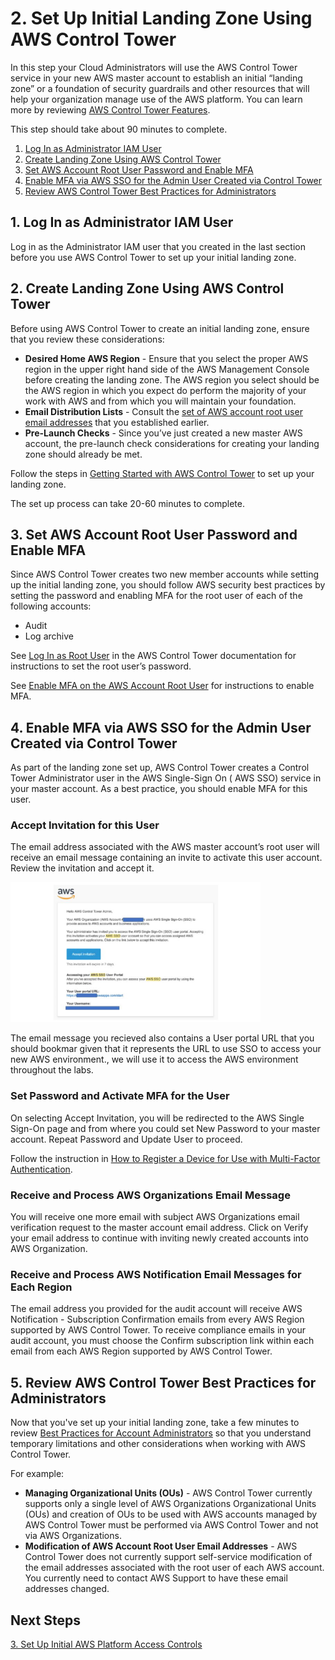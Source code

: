 # 2. Set Up Initial Landing Zone Using AWS Control Tower

In this step your Cloud Administrators will use the AWS Control Tower service in your new AWS master account to establish an initial “landing zone” or a foundation of security guardrails and other resources that will help your organization manage use of the AWS platform. You can learn more by reviewing [AWS Control Tower Features](https://aws.amazon.com/controltower/features/).

This step should take about 90 minutes to complete.

1. [Log In as Administrator IAM User](#1-log-in-as-administrator-iam-user)
2. [Create Landing Zone Using AWS Control Tower](#2-create-landing-zone-using-aws-control-tower)
3. [Set AWS Account Root User Password and Enable MFA](#3-set-aws-account-root-user-password-and-enable-mfa)
4. [Enable MFA via AWS SSO for the Admin User Created via Control Tower](#4-enable-mfa-via-aws-sso-for-the-admin-user-created-via-control-tower)
5. [Review AWS Control Tower Best Practices for Administrators](#5-review-aws-control-tower-best-practices-for-administrators)

## 1. Log In as Administrator IAM User

Log in as the Administrator IAM user that you created in the last section before you use AWS Control Tower to set up your initial landing zone.

## 2. Create Landing Zone Using AWS Control Tower

Before using AWS Control Tower to create an initial landing zone, ensure that you review these considerations:

* **Desired Home AWS Region** - Ensure that you select the proper AWS region in the upper right hand side of the AWS Management Console before creating the landing zone. The AWS region you select should be the AWS region in which you expect do perform the majority of your work with AWS and from which you will maintain your foundation.
* **Email Distribution Lists** - Consult the [set of AWS account root user email addresses](1-4-address-prerequisites.md#1-create-email-addresses-for-new-aws-accounts) that you established earlier.
* **Pre-Launch Checks** - Since you’ve just created a new master AWS account, the pre-launch check considerations for creating your landing zone should already be met.

Follow the steps in [Getting Started with AWS Control Tower](https://docs.aws.amazon.com/controltower/latest/userguide/getting-started-with-control-tower.html) to set up your landing zone. 

The set up process can take 20-60 minutes to complete.

## 3. Set AWS Account Root User Password and Enable MFA

Since AWS Control Tower creates two new member accounts while setting up the initial landing zone, you should follow AWS security best practices by setting the password and enabling MFA for the root user of each of the following accounts:

* Audit
* Log archive

See [Log In as Root User](https://docs.aws.amazon.com/controltower/latest/userguide/best-practices.html#root-login) in the AWS Control Tower documentation for instructions to set the root user’s password.

See [Enable MFA on the AWS Account Root User](https://docs.aws.amazon.com/IAM/latest/UserGuide/id_root-user.html#id_root-user_manage_mfa) for instructions to enable MFA.

## 4. Enable MFA via AWS SSO for the Admin User Created via Control Tower

As part of the landing zone set up, AWS Control Tower creates a Control Tower Administrator user in the AWS Single-Sign On ( AWS SSO) service in your master account.  As a best practice, you should enable MFA for this user.

### Accept Invitation for this User

The email address associated with the AWS master account’s root user will receive an email message containing an invite to activate this user account.  Review the invitation and accept it.

<img src="../images/accept-aws-sso-invitation.png" alt="Accept SSO Invitation" width="400"/>

The email message you recieved also contains a User portal URL that you should bookmar given that it represents the URL to use SSO to access your new AWS environment., we will use it to access the AWS environment throughout the labs.

### Set Password and Activate MFA for the User

On selecting Accept Invitation, you will be redirected to the AWS Single Sign-On page and from where you could set New Password to your master account. Repeat Password and Update User to proceed.

Follow the instruction in [How to Register a Device for Use with Multi-Factor Authentication](https://docs.aws.amazon.com/singlesignon/latest/userguide/user-device-registration.html).

### Receive and Process AWS Organizations Email Message

You will receive one more email with subject AWS Organizations email verification request to the master account email address. Click on Verify your email address to continue with inviting newly created accounts into AWS Organization.

### Receive and Process AWS Notification Email Messages for Each Region

The email address you provided for the audit account will receive AWS Notification - Subscription Confirmation emails from every AWS Region supported by AWS Control Tower. To receive compliance emails in your audit account, you must choose the Confirm subscription link within each email from each AWS Region supported by AWS Control Tower.

## 5. Review AWS Control Tower Best Practices for Administrators

Now that you've set up your initial landing zone, take a few minutes to review [Best Practices for Account Administrators](https://docs.aws.amazon.com/controltower/latest/userguide/best-practices.html#tips-for-admin-maint) so that you understand temporary limitations and other considerations when working with AWS Control Tower.

For example:

* **Managing Organizational Units (OUs)** - AWS Control Tower currently supports only a single level of AWS Organizations Organizational Units (OUs) and creation of OUs to be used with AWS accounts managed by AWS Control Tower must be performed via AWS Control Tower and not via AWS Organizations.
* **Modification of AWS Account Root User Email Addresses** - AWS Control Tower does not currently support self-service modification of the email addresses associated with the root user of each AWS account.  You currently need to contact AWS Support to have these email addresses changed.

 ## Next Steps
[3. Set Up Initial AWS Platform Access Controls](2-3-set-up-aws-platform-access-controls.md)
